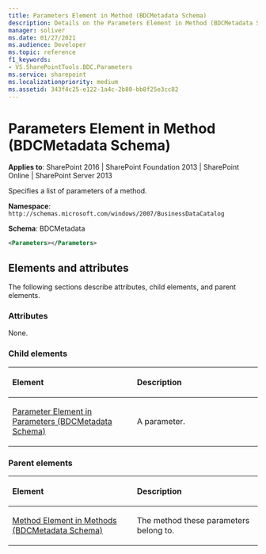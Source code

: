 ```yaml
---
title: Parameters Element in Method (BDCMetadata Schema)
description: Details on the Parameters Element in Method (BDCMetadata Schema)
manager: soliver
ms.date: 01/27/2021
ms.audience: Developer
ms.topic: reference
f1_keywords:
- VS.SharePointTools.BDC.Parameters
ms.service: sharepoint
ms.localizationpriority: medium
ms.assetid: 343f4c25-e122-1a4c-2b80-bb8f25e3cc82
---
```


# Parameters Element in Method (BDCMetadata Schema)

**Applies to**: SharePoint 2016 | SharePoint Foundation 2013 | SharePoint Online | SharePoint Server 2013

Specifies a list of parameters of a method.

**Namespace**: `http://schemas.microsoft.com/windows/2007/BusinessDataCatalog`

**Schema**: BDCMetadata

```XML
<Parameters></Parameters>
```

## Elements and attributes

The following sections describe attributes, child elements, and parent elements.

### Attributes

None.

### Child elements

<table>
<colgroup>
<col width="50%" />
<col width="50%" />
</colgroup>
<thead>
<tr class="header">
<th align="left"><p>Element</p></th>
<th align="left"><p>Description</p></th>
</tr>
</thead>
<tbody>
<tr class="odd">
<td align="left"><p><span sdata="link"><a href="parameter-element-in-parameters-bdcmetadata-schema.md">Parameter Element in Parameters (BDCMetadata Schema)</a></span></p></td>
<td align="left"><p>A parameter.</p></td>
</tr>
</tbody>
</table>

### Parent elements

<table>
<colgroup>
<col width="50%" />
<col width="50%" />
</colgroup>
<thead>
<tr class="header">
<th align="left"><p>Element</p></th>
<th align="left"><p>Description</p></th>
</tr>
</thead>
<tbody>
<tr class="odd">
<td align="left"><p><span sdata="link"><a href="method-element-in-methods-bdcmetadata-schema.md">Method Element in Methods (BDCMetadata Schema)</a></span></p></td>
<td align="left"><p>The method these parameters belong to.</p></td>
</tr>
</tbody>
</table>








